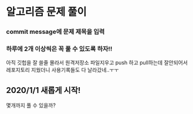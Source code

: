 # 알고리즘 문제 풀이
### commit message에 문제 제목을 입력
### 하루에 2개 이상씩은 꼭 풀 수 있도록 하자!!
아직 깃헙을 잘 쓸줄 몰라서 원격저장소 파일지우고 push 하고 pull하는데 잘안되어서 레포지토리 지웠더니 사용기록들도 다 날라갔네..ㅜㅜ
## 2020/1/1 새롭게 시작!
몇개까지 풀 수 있을까?
